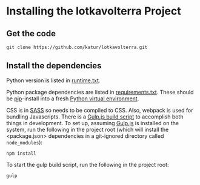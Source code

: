 # Installing the lotkavolterra Project


## Get the code

```
git clone https://github.com/katur/lotkavolterra.git
```


## Install the dependencies

Python version is listed in [runtime.txt](runtime.txt).

Python package dependencies are listed in
[requirements.txt](requirements.txt).
These should be [pip](https://pypi.python.org/pypi/pip)-install into a fresh
[Python virtual environment](http://virtualenv.readthedocs.org/).

CSS is in [SASS](http://sass-lang.com/) so needs to be compiled to CSS.
Also, webpack is used for bundling Javascripts.
There is a [Gulp.js build script](gulpfile.js) to accomplish both things
in development.
To set up, assuming [Gulp.js](http://gulpjs.com/) is installed on the system,
run the following in the project root (which will install the
<package.json> dependencies in a git-ignored directory called `node_modules`):
```
npm install
```

To start the gulp build script, run the following in the project root:
```
gulp
```

